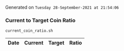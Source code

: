 Generated on `Tuesday 28-September-2021 at 21:54:06`

### Current to Target Coin Ratio
`current_coin_ratio.sh`

Date|Current|Target|Ratio
---|---|---|---
